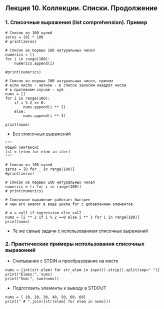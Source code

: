 ## Лекция 10. Коллекции. Списки. Продолжение

### 1. Списочные выражения (list comprehension). Пример
```
# Список из 100 нулей
zeros = [0] * 100
# print(zeros)

# Список из первых 100 натуральных чисел
numerics = []
for i in range(100):
    numerics.append(i)

#print(numerics)

# Список из первых 100 натуральных чисел, причем
# если число - четное - в список заносим квадрат числа
# в противном случае - куб
nums = []
for i in range(100):
    if i % 2 == 0:
        nums.append(i ** 2)
    else:
        nums.append(i ** 3)

print(nums)
```

* Без списочных выражений

```
"""
Общий синтаксис
lst = [elem for elem in iter]
"""

# Список из 100 нулей
zeros = [0 for _ in range(100)]
#print(zeros)

# Список из первых 100 натуральных чисел
numerics = [i for i in range(100)]
# print(numerics)

# Списочное выражение работает быстрее
# чем его аналог в виде цикла for с добавлением элементов

# a = val1 if expression else val2
nums = [i ** 2 if i % 2 ==0 else i ** 3 for i in range(100)]
print(nums)
```

* Те же самые задачи с использованием списочных выражений


### 2. Практические примеры использования списочных выражений
* Считывание с STDIN и преобразование на месте
```
nums = [int(str_elem) for str_elem in input().strip().split(sep=" ")]
print("Elems:", nums)
print("Sum:", sum(nums))
```

* Подготовить элементы к выводу в STDOUT
```
nums = [ 10, 20, 30, 40, 50, 60, 60]
print(" # ".join([str(elem) for elem in nums]))
```